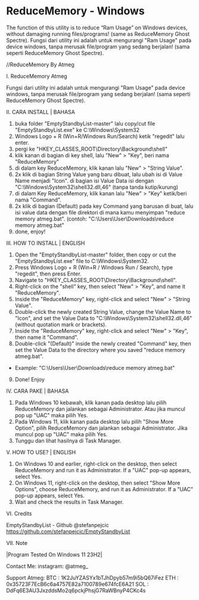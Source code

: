 # ReduceMemory - Windows
The function of this utility is to reduce “Ram Usage” on Windows devices, without damaging running files/programs! (same as ReduceMemory Ghost Spectre).
Fungsi dari utility ini adalah untuk mengurangi "Ram Usage" pada device windows, tanpa merusak file/program yang sedang berjalan! (sama seperti ReduceMemory Ghost Spectre).

//ReduceMemory By Atmeg

I. ReduceMemory Atmeg

Fungsi dari utility ini adalah untuk mengurangi "Ram Usage" pada device windows, tanpa merusak file/program yang sedang berjalan! (sama seperti ReduceMemory Ghost Spectre).

II. CARA INSTALL | BAHASA

1. buka folder "EmptyStandbyList-master" lalu copy/cut file "EmptyStandbyList.exe" ke C:\Windows\System32
2. Windows Logo + R (Win+R/Windows Run/Search) ketik "regedit" lalu enter.
3. pergi ke "HKEY_CLASSES_ROOT\Directory\Background\shell"
4. klik kanan di bagian di key shell, lalu "New" > "Key", beri nama "ReduceMemory"
5. di dalam key ReduceMemory, klik kanan lalu "New" > "String Value".
6. 2x klik di bagian String Value yang baru dibuat, lalu ubah isi di Value Name menjadi "Icon". di bagian isi Value Data isi dengan "C:\Windows\System32\shell32.dll,46" (tanpa tanda kutip/kurung)
7. di dalam Key ReduceMemory, klik kanan lalu "New" > "Key" ketik/beri nama "Command".
8. 2x klik di bagian (Default) pada key Command yang barusan di buat, lalu isi value data dengan file direktori di mana kamu menyimpan "reduce memory atmeg.bat". (contoh: "C:\Users\User\Downloads\reduce memory atmeg.bat"
9. done, enjoy!

III. HOW TO INSTALL | ENGLISH

1. Open the "EmptyStandbyList-master" folder, then copy or cut the "EmptyStandbyList.exe" file to C:\Windows\System32.
2. Press Windows Logo + R (Win+R / Windows Run / Search), type "regedit", then press Enter.
3. Navigate to "HKEY_CLASSES_ROOT\Directory\Background\shell".
4. Right-click on the "shell" key, then select "New" > "Key", and name it "ReduceMemory".
5. Inside the "ReduceMemory" key, right-click and select "New" > "String Value".
6. Double-click the newly created String Value, change the Value Name to "Icon", and set the Value Data to "C:\Windows\System32\shell32.dll,46" (without quotation mark or brackets).
7. Inside the "ReduceMemory" key, right-click and select "New" > "Key", then name it "Command".
8. Double-click "(Default)" inside the newly created "Command" key, then set the Value Data to the directory where you saved "reduce memory atmeg.bat".
- Example: "C:\Users\User\Downloads\reduce memory atmeg.bat"
9. Done! Enjoy

IV. CARA PAKE | BAHASA

1. Pada Windows 10 kebawah, klik kanan pada desktop lalu pilih ReduceMemory dan jalankan sebagai Administrator. Atau jika muncul pop up "UAC" maka pilih Yes.
2. Pada Windows 11, klik kanan pada desktop lalu pilih "Show More Option", pilih ReduceMemory dan jalankan sebagai Administrator. Jika muncul pop up "UAC" maka pilih Yes.
3. Tunggu dan lihat hasilnya di Task Manager.

V. HOW TO USE? | ENGLISH

1. On Windows 10 and earlier, right-click on the desktop, then select ReduceMemory and run it as Administrator. If a "UAC" pop-up appears, select Yes.
2. On Windows 11, right-click on the desktop, then select "Show More Options", choose ReduceMemory, and run it as Administrator. If a "UAC" pop-up appears, select Yes.
3. Wait and check the results in Task Manager.

VI. Credits

EmptyStandbyList - Github @stefanpejcic
https://github.com/stefanpejcic/EmptyStandbyList

VII. Note

|Program Tested On Windows 11 23H2|

Contact Me:
instagram: @atmeg_

Support Atmeg:
BTC : 1K2JuYZASYx1bTJhDpyb57m9i5bQ67iFez
ETH : 0x35723F7EcB6c6a4757E82a7100789e674fcE6A21
SOL : DdFq6E3AU3JxzddsMo2q6pckjPhsjG7RaWBnyP4CKc4s

